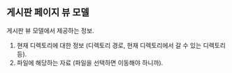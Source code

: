 ## 게시판 페이지 뷰 모델

게시판 뷰 모델에서 제공하는 정보.

1. 현재 디렉토리에 대한 정보 (디렉토리 경로, 현재 디렉토리에서 갈 수 있는 디렉토리 등).
2. 파일에 해당하는 자료 (파일을 선택하면 이동해야 하니까).
